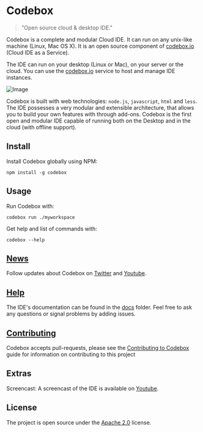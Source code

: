 # Codebox
> "Open source cloud & desktop IDE."

Codebox is a complete and modular Cloud IDE. It can run on any unix-like machine (Linux, Mac OS X). It is an open source component of [codebox.io](https://www.codebox.io) (Cloud IDE as a Service).

The IDE can run on your desktop (Linux or Mac), on your server or the cloud. You can use the [codebox.io](https://www.codebox.io) service to host and manage IDE instances.

![Image](../master/docs/assets/base.png?raw=true)


Codebox is built with web technologies: `node.js`, `javascript`, `html` and `less`. The IDE possesses a very modular and extensible architecture, that allows you to build your own features with through add-ons. Codebox is the first open and modular IDE capable of running both on the Desktop and in the cloud (with offline support).


## Install

Install Codebox globally using NPM:
```
npm install -g codebox
```


## Usage

Run Codebox with:
```
codebox run ./myworkspace
```

Get help and list of commands with:
```
codebox --help
```


## [News](https://twitter.com/CodeboxIO)

Follow updates about Codebox on [Twitter](https://twitter.com/CodeboxIO) and [Youtube](http://www.youtube.com/channel/UCWocQwS2VmDS3Ej0LQYWVIw).


## [Help](../master/docs)

The IDE's documentation can be found in the [docs](../master/docs) folder. Feel free to ask any questions or signal problems by adding issues.


## [Contributing](../master/CONTRIBUTING.md)

Codebox accepts pull-requests, please see the [Contributing to Codebox](../master/CONTRIBUTING.md) guide for information on contributing to this project


## Extras

Screencast: A screencast of the IDE is available on [Youtube](https://www.youtube.com/watch?v=xvPEngyXA2A).


## License

The project is open source under the [Apache 2.0](https://github.com/FriendCode/codebox/blob/master/LICENSE) license.

